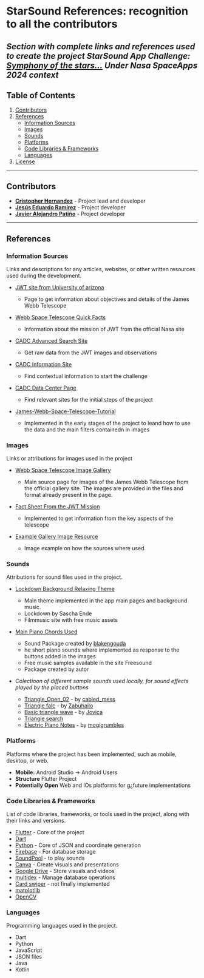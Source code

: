 # StarSound References: recognition to all the contributors

*Section with complete links and references used to create the project StarSound App*
*Challenge: [Symphony of the stars...](https://www.spaceappschallenge.org/nasa-space-apps-2024/challenges/symphony-of-the-stars-harmonizing-the-james-webb-space-telescope-in-music-and-images/?tab=resources)*
*Under Nasa SpaceApps 2024 context*
--

## Table of Contents
1. [Contributors](#contributors)
2. [References](#references)
   - [Information Sources](#information-sources)
   - [Images](#images)
   - [Sounds](#sounds)
   - [Platforms](#platforms)
   - [Code Libraries & Frameworks](#code-libraries--frameworks)
   - [Languages](#languages)
3. [License](#license)

---

## Contributors
- [**Cristopher Hernandez**](https://github.com/Cristopher2874/) - Project lead and developer
- [**Jesús Eduardo Ramírez**](https://github.com/Jesus-e) - Project developer
- [**Javier Alejandro Patiño**](https://github.com/Alexpm3435) - Project developer

---

## References

### Information Sources
Links and descriptions for any articles, websites, or other written resources used during the development.

- [JWT site from University of arizona](https://jwst.arizona.edu/)
  - Page to get information about objectives and details of the James Webb Telescope
  
- [Webb Space Telescope Quick Facts](https://webbtelescope.org/quick-facts)
  - Information about the mission of JWT from the official Nasa site

- [CADC Advanced Search Site](https://www.cadc-ccda.hia-iha.nrc-cnrc.gc.ca/en/search/?collection=JWST&noexec=true)
  - Get raw data from the JWT images and observations

- [CADC Information Site](https://www.cadc-ccda.hia-iha.nrc-cnrc.gc.ca/en/jwst/)
  - Find contextual information to start the challenge

- [CADC Data Center Page](https://www.cadc-ccda.hia-iha.nrc-cnrc.gc.ca/en/)
  - Find relevant sites for the initial steps of the project

- [James-Webb-Space-Telescope-Tutorial](https://github.com/asc-csa/James-Webb-Space-Telescope-Tutorial)
  - Implemented in the early stages of the project to leand how to use the data and the main filters containedn in images

### Images
Links or attributions for images used in the project

- [Webb Space Telescope Image Gallery](https://webbtelescope.org/images)
  - Main source page for images of the James Webb Telescope from the official gallery site. The images are provided in the files and format already present in the page.

- [Fact Sheet From the JWT Mission](https://science.nasa.gov/mission/webb/fact-sheet/)
  - Implemented to get information from the key aspects of the telescope

- [Example Gallery Image Resource](https://webbtelescope.org/contents/media/images/2024/124/01J06XYGEDEE86D1H9N5EJ9EG0?page=2&filterUUID=91dfa083-c258-4f9f-bef1-8f40c26f4c97)
  - Image example on how the sources where used.

### Sounds
Attributions for sound files used in the project.

- [Lockdown Background Relaxing Theme](https://filmmusic.io/en/song/7658-lockdown)
  - Main theme implemented in the app main pages and background music.
  - Lockdown by Sascha Ende
  - Filmmusic site with free music assets

- [Main Piano Chords Used](https://freesound.org/search/?q=piano+chords&f=grouping_pack%3A%2229677_Piano+Chords%22)
  - Sound Package created by [blakengouda](https://freesound.org/people/blakengouda/)
  - he short piano sounds where implemented as response to the buttons added in the images
  - Free music samples available in the site Freesound
  - Package created by autor
- *Colectioon of different sample sounds used locally, for sound effects played by the placed buttons*
  - [Triangle_Open_02](https://freesound.org/people/cabled_mess/sounds/349503/) - by [cabled_mess](https://freesound.org/people/cabled_mess/)
  - [Triangle falc](https://freesound.org/people/Zabuhailo/sounds/465634/) - by [Zabuhailo](https://freesound.org/people/Zabuhailo/)
  - [Basic triangle wave](https://freesound.org/people/Jovica/sounds/11300/) - by [Jovica](https://freesound.org/people/Jovica/)
  - [Triangle search](https://freesound.org/search/?q=triangle&f=&s=Automatic+by+relevance&si_tags=0&si_name=0&si_description=0&si_packname=0&si_sound_id=0&si_username=0&d0=0&d1=*&ig=0&r=0&g=1&dp=0&cm=0&mm=0)
  - [Electric Piano Notes](https://freesound.org/search/?q=Electric+piano&f=grouping_pack%3A%2229622_CS+80+ELECTRIC+PIANO%22) - by [mogigrumbles](https://freesound.org/people/mogigrumbles/)

### Platforms
Platforms where the project has been implemented, such as mobile, desktop, or web.

- **Mobile:** Android Studio -> Android Users
- **Structure** Flutter Project
- **Potentially Open** Web and IOs platforms for g¿future implementations
  
### Code Libraries & Frameworks
List of code libraries, frameworks, or tools used in the project, along with their links and versions.

- [Flutter](https://flutter.dev/) - Core of the project
- [Dart](https://dart.dev/)
- [Python](https://python.org/) - Core of JSON and coordinate generation
- [Firebase](https://firebase.google.com/) - For database storage
- [SoundPool](https://developer.android.com/reference/android/media/SoundPool#:~:text=SoundPool%20|%20Android%20Developers.%20Essentials.%20Gemini%20in%20Android%20Studio.%20Your) - to play sounds
- [Canva](https://www.canva.com/) - Create visuals and presentations
- [Google Drive](https://drive.google.com/) - Store visuals and videos
- [multidex](https://developer.android.com/build/multidex#kts) - Manage database operations
- [Card swiper](https://pub.dev/packages/card_swiper/example) - not finally implemented
- [matplotlib](https://pypi.org/project/matplotlib/)
- [OpenCV](https://pypi.org/project/opencv-python/)

### Languages
Programming languages used in the project.

- Dart
- Python
- JavaScript
- JSON files
- Java
- Kotlin
